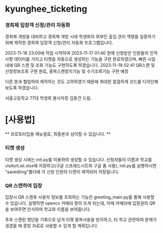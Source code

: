 # kyunghee_ticketing
### 경희제 입장객 신청/관리 자동화


경희제 개방을 대비하고 경희제 개방 시에 학생회의 외부인 출입 관리 역량을 실증하기 위해
제작한 경희제 입장객 신청/관리 자동화 프로그램입니다.  

2023-11-16 23:00에 작업 시작하여
2023-11-17 01:40 현재 신청받은 인원들의 인적사항 데이터를 가지고 티켓을 자동으로 생성하는 기능을 구현 완료하였으며, 
빠른 시일 내에 QR 스캔 및 조회 기능도 구현하도록 하겠습니다. 
2023-11-19 02:41 QR스캔 및 신청정보조회 구현 완료, 중복스캔방지기능 및 수기조회기능 구현 예정

다른 분과 협업하여 제작하는 것도 고려하였기 때문에 최대한 깔끔하게 코드를 디자인해 보도록 하겠습니다. 


서울고등학교 77대 학생회 봉사차장 김동건 드림. 

# [사용법]
** 프로토타입용 매뉴얼로, 최종본과 상이할 수 있습니다. **
### 티켓 생성

티켓 생성 시에는 init.py를 이용하여 생성할 수 있습니다. 
신청자들의 이름과 학교를 visitorList.xlsx에 저장하고(구글 스프레드시트와 구글 폼 사용),
init.py를 실행하시면 "savedImg"폴더에 각 신청 인원의 티켓이 제작되어 저장됩니다. 

### QR 스캔하여 입장
입장시 QR 스캔후 사용자 정보를 조회하는 기능은 greeting_main.py를 통해 사용할 수 있습니다. 
실행하면 opencv 카메라 창이 뜨게 되는데, 이때 카메라에 입장권의 QR을 보여주면 인식하여 학교와 이름을 보여줍니다. 

추후 스캔된 명단을 기록으로 남겨 티켓 중복사용을 방지하고, 타 학교 관련하여 문제가 생겼을 때 증빙 자료로 사용할 수 있게 할 계획입니다. 


